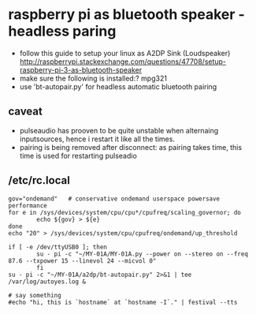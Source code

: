 # raspberry pi as bluetooth speaker - headless paring

- follow this guide to setup your linux as A2DP Sink (Loudspeaker)
http://raspberrypi.stackexchange.com/questions/47708/setup-raspberry-pi-3-as-bluetooth-speaker
- make sure the following is installed:?  mpg321
- use 'bt-autopair.py' for headless automatic bluetooth pairing

## caveat
- pulseaudio has prooven to be quite unstable when alternaing inputsources, hence i restart it like all the times.
- pairing is being removed after disconnect: as pairing takes time, this time is used for restarting pulseadio

## /etc/rc.local
```
gov="ondemand"   # conservative ondemand userspace powersave performance
for e in /sys/devices/system/cpu/cpu*/cpufreq/scaling_governor; do
        echo ${gov} > ${e}
done
echo "20" > /sys/devices/system/cpu/cpufreq/ondemand/up_threshold

if [ -e /dev/ttyUSB0 ]; then
        su - pi -c "~/MY-01A/MY-01A.py --power on --stereo on --freq 87.6 --txpower 15 --linevol 24 --micvol 0"
        fi
su - pi -c "~/MY-01A/a2dp/bt-autopair.py" 2>&1 | tee /var/log/autoyes.log &

# say something
#echo "hi, this is `hostname` at `hostname -I`." | festival --tts
```